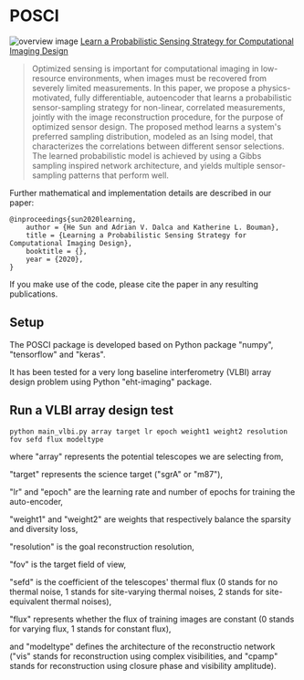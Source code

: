 # POSCI 
![overview image](https://github.com/HeSunPU/POSCI/blob/master/assets/overview_posci.PNG)
[Learn a Probabilistic Sensing Strategy for Computational Imaging Design](http://users.cms.caltech.edu/~hesun/)
> Optimized sensing is important for computational imaging in low-resource environments, when images must be recovered from severely limited measurements. In this paper, we propose a physics-motivated, fully  differentiable, autoencoder that learns a probabilistic sensor-sampling strategy for non-linear, correlated measurements, jointly with the image reconstruction procedure, for the purpose of optimized sensor design. The proposed method learns a system's preferred sampling distribution, modeled as an Ising model, that characterizes the correlations between different sensor selections. The learned probabilistic model is achieved by using a Gibbs sampling inspired network architecture, and yields multiple sensor-sampling patterns that perform well.

Further mathematical and implementation details are described in our paper:
```
@inproceedings{sun2020learning,
    author = {He Sun and Adrian V. Dalca and Katherine L. Bouman},
    title = {Learning a Probabilistic Sensing Strategy for Computational Imaging Design},
    booktitle = {},
    year = {2020},
}
```
If you make use of the code, please cite the paper in any resulting publications.

## Setup
The POSCI package is developed based on Python package "numpy", "tensorflow" and "keras".

It has been tested for a very long baseline interferometry (VLBI) array design problem using Python "eht-imaging" package.

## Run a VLBI array design test
```
python main_vlbi.py array target lr epoch weight1 weight2 resolution fov sefd flux modeltype
```
where "array" represents the potential telescopes we are selecting from, 

"target" represents the science target ("sgrA" or "m87"), 

"lr" and "epoch" are the learning rate and number of epochs for training the auto-encoder, 

"weight1" and "weight2" are weights that respectively balance the sparsity and diversity loss, 

"resolution" is the goal reconstruction resolution, 

"fov" is the target field of view, 

"sefd" is the coefficient of the telescopes' thermal flux (0 stands for no thermal noise, 1 stands for site-varying thermal noises, 2 stands for site-equivalent thermal noises), 

"flux" represents whether the flux of training images are constant (0 stands for varying flux, 1 stands for constant flux),

and "modeltype" defines the architecture of the reconstructio network ("vis" stands for reconstruction using complex visibilities, and "cpamp" stands for reconstruction using closure phase and visibility amplitude).
